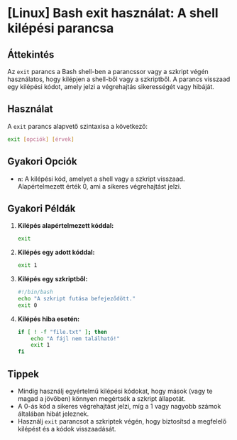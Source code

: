 # [Linux] Bash exit használat: A shell kilépési parancsa

## Áttekintés
Az `exit` parancs a Bash shell-ben a parancssor vagy a szkript végén használatos, hogy kilépjen a shell-ből vagy a szkriptből. A parancs visszaad egy kilépési kódot, amely jelzi a végrehajtás sikerességét vagy hibáját.

## Használat
A `exit` parancs alapvető szintaxisa a következő:

```bash
exit [opciók] [érvek]
```

## Gyakori Opciók
- **`n`**: A kilépési kód, amelyet a shell vagy a szkript visszaad. Alapértelmezett érték 0, ami a sikeres végrehajtást jelzi.

## Gyakori Példák

1. **Kilépés alapértelmezett kóddal:**
   ```bash
   exit
   ```

2. **Kilépés egy adott kóddal:**
   ```bash
   exit 1
   ```

3. **Kilépés egy szkriptből:**
   ```bash
   #!/bin/bash
   echo "A szkript futása befejeződött."
   exit 0
   ```

4. **Kilépés hiba esetén:**
   ```bash
   if [ ! -f "file.txt" ]; then
       echo "A fájl nem található!"
       exit 1
   fi
   ```

## Tippek
- Mindig használj egyértelmű kilépési kódokat, hogy mások (vagy te magad a jövőben) könnyen megértsék a szkript állapotát.
- A 0-ás kód a sikeres végrehajtást jelzi, míg a 1 vagy nagyobb számok általában hibát jeleznek.
- Használj `exit` parancsot a szkriptek végén, hogy biztosítsd a megfelelő kilépést és a kódok visszaadását.